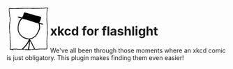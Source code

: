 <img src="./Icon.png" align="left">
<h1>xkcd for flashlight</h1>

We've all been through those moments where an xkcd comic is just obligatory.
This plugin makes finding them even easier!
